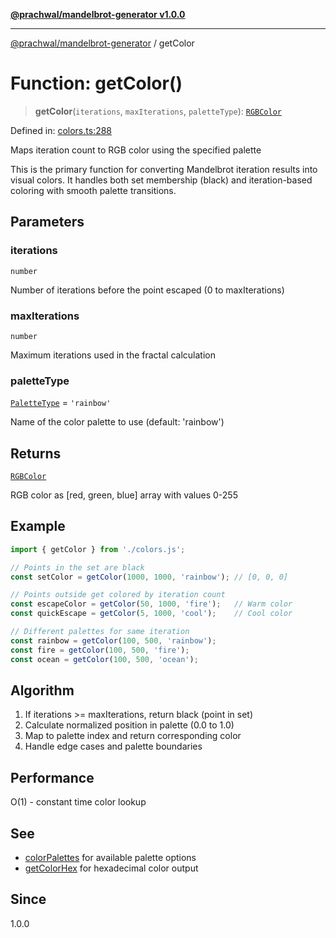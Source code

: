 [**@prachwal/mandelbrot-generator v1.0.0**](../README.md)

***

[@prachwal/mandelbrot-generator](../globals.md) / getColor

# Function: getColor()

> **getColor**(`iterations`, `maxIterations`, `paletteType`): [`RGBColor`](../type-aliases/RGBColor.md)

Defined in: [colors.ts:288](https://github.com/prachwal/mandelbrot-generator/blob/774585aef1c1cbc7e412618ceaebc4d9e4774868/src/colors.ts#L288)

Maps iteration count to RGB color using the specified palette

This is the primary function for converting Mandelbrot iteration results into
visual colors. It handles both set membership (black) and iteration-based coloring
with smooth palette transitions.

## Parameters

### iterations

`number`

Number of iterations before the point escaped (0 to maxIterations)

### maxIterations

`number`

Maximum iterations used in the fractal calculation

### paletteType

[`PaletteType`](../type-aliases/PaletteType.md) = `'rainbow'`

Name of the color palette to use (default: 'rainbow')

## Returns

[`RGBColor`](../type-aliases/RGBColor.md)

RGB color as [red, green, blue] array with values 0-255

## Example

```typescript
import { getColor } from './colors.js';

// Points in the set are black
const setColor = getColor(1000, 1000, 'rainbow'); // [0, 0, 0]

// Points outside get colored by iteration count
const escapeColor = getColor(50, 1000, 'fire');   // Warm color
const quickEscape = getColor(5, 1000, 'cool');    // Cool color

// Different palettes for same iteration
const rainbow = getColor(100, 500, 'rainbow');
const fire = getColor(100, 500, 'fire');
const ocean = getColor(100, 500, 'ocean');
```

## Algorithm

1. If iterations >= maxIterations, return black (point in set)
2. Calculate normalized position in palette (0.0 to 1.0)
3. Map to palette index and return corresponding color
4. Handle edge cases and palette boundaries

## Performance

O(1) - constant time color lookup

## See

 - [colorPalettes](../variables/colorPalettes.md) for available palette options
 - [getColorHex](getColorHex.md) for hexadecimal color output

## Since

1.0.0
